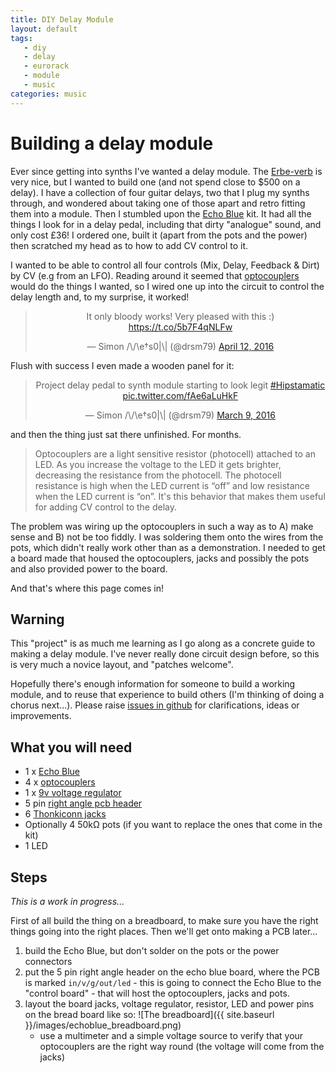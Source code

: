 ```yaml
---
title: DIY Delay Module
layout: default
tags:
   - diy
   - delay
   - eurorack
   - module
   - music
categories: music
---
```


# Building a delay module

Ever since getting into synths I've wanted a delay module. The [Erbe-verb][]
is very nice, but I wanted to build one (and not spend close to $500 on a
delay). I have a collection of four guitar delays, two that I plug my synths
through, and wondered about taking one of those apart and retro fitting them
into a module. Then I stumbled upon the [Echo Blue][] kit. It had all the
things I look for in a delay pedal, including that dirty "analogue" sound,
and only cost £36! I ordered one, built it (apart from the pots and the power)
then scratched my head as to how to add CV control to it.

I wanted to be able to control all four controls (Mix, Delay, Feedback & Dirt)
by CV (e.g from an LFO). Reading around it seemed that [optocouplers][] would
do the things I wanted, so I wired one up into the circuit to control the
delay length and, to my surprise, it worked!

<center><blockquote class="twitter-tweet" data-lang="en"><p lang="en" dir="ltr">It only bloody works! Very pleased with this :) <a href="https://t.co/5b7F4qNLFw">https://t.co/5b7F4qNLFw</a></p>&mdash; Simon /\/\e†s0|\| (@drsm79) <a href="https://twitter.com/drsm79/status/719984825269166081">April 12, 2016</a></blockquote></center>

Flush with success I even made a wooden panel for it:

<center><blockquote class="twitter-tweet" data-lang="en"><p lang="en" dir="ltr">Project delay pedal to synth module starting to look legit <a href="https://twitter.com/hashtag/Hipstamatic?src=hash">#Hipstamatic</a> <a href="https://t.co/fAe6aLuHkF">pic.twitter.com/fAe6aLuHkF</a></p>&mdash; Simon /\/\e†s0|\| (@drsm79) <a href="https://twitter.com/drsm79/status/707674624302120960">March 9, 2016</a></blockquote></center>

and then the thing just sat there unfinished. For months.

> Optocouplers are a light sensitive resistor (photocell) attached to an LED.
> As you increase the voltage to the LED it gets brighter, decreasing the
> resistance from the photocell. The  photocell resistance is high when the
> LED current is “off” and low resistance when the LED current is “on”. It's
> this behavior that makes them useful for adding CV control to the delay.

The problem was wiring up the optocouplers in such a way as to A) make sense
and B) not be too fiddly. I was soldering them onto the wires from the pots,
which didn't really work other than as a demonstration. I needed to get a
board made that housed the optocouplers, jacks and possibly the pots and also
provided power to the board.

And that's where this page comes in!

## Warning

This "project" is as much me learning as I go along as a concrete guide to making a delay module. I've never really done circuit design before, so this is very much a novice layout, and "patches welcome".

Hopefully there's enough information for someone to build a working module, and
to reuse that experience to build others (I'm thinking of doing a chorus
next...). Please raise [issues in github][] for clarifications, ideas or
improvements.

## What you will need

 * 1 x [Echo Blue][]
 * 4 x [optocouplers][]
 * 1 x [9v voltage regulator][]
 * 5 pin [right angle pcb header][]
 * 6 [Thonkiconn jacks][]
 * Optionally 4 50k&#8486; pots (if you want to replace the ones that come in the kit)
 * 1 LED


## Steps

*This is a work in progress...*

First of all build the thing on a breadboard, to make sure you have the right
things going into the right places. Then we'll get onto making a PCB later...

 1. build the Echo Blue, but don't solder on the pots or the power connectors
 1. put the 5 pin right angle header on the echo blue board, where the PCB is
    marked `in/v/g/out/led` - this is going to connect the Echo Blue to the
    "control board" - that will host the optocouplers, jacks and pots.
 1. layout the board jacks, voltage regulator, resistor, LED and power pins
    on the bread board like so: ![The breadboard]({{ site.baseurl }}/images/echoblue_breadboard.png)
    * use a multimeter and a simple voltage source to verify that your optocouplers are the right way round (the voltage will come from the jacks)

[Erbe-verb]: http://www.makenoisemusic.com/modules/erbe-verb
[Echo Blue]: http://shop.pedalparts.co.uk/Echo_Blue_Delay/p847124_8651062.aspx
[optocouplers]: http://uk.farnell.com/advanced-photonix/nsl-32/optocoupler-2kv-resistive-o-p/dp/3168773?CMP=i-bf9f-00001000
[9v voltage regulator]: http://uk.rs-online.com/web/p/linear-voltage-regulators/7140666/
[right angle pcb header]: http://uk.rs-online.com/web/p/pcb-headers/4838691/
[Thonkiconn jacks]: https://www.thonk.co.uk/shop/3-5mm-jacks/
[issues in github]: https://github.com/drsm79/drsm79.github.com/issues

<script async src="//platform.twitter.com/widgets.js" charset="utf-8"></script>
